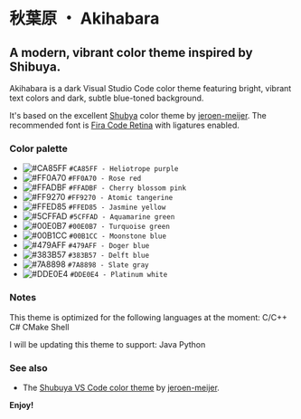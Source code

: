 # 秋葉原 ・ Akihabara

## A modern, vibrant color theme inspired by Shibuya.

Akihabara is a dark Visual Studio Code color theme featuring bright, vibrant text colors and dark, subtle blue-toned background.

It's based on the excellent [Shubya][shibuya] color theme by [jeroen-meijer][jeroen-meijer].
The recommended font is [Fira Code Retina][fira_code] with ligatures enabled.

### Color palette

- ![#CA85FF](https://via.placeholder.com/15/CA85FF/000000?text=+) `#CA85FF - Heliotrope purple`
- ![#FF0A70](https://via.placeholder.com/15/FF0A70/000000?text=+) `#FF0A70 - Rose red`
- ![#FFADBF](https://via.placeholder.com/15/FFADBF/000000?text=+) `#FFADBF - Cherry blossom pink`
- ![#FF9270](https://via.placeholder.com/15/FF9270/000000?text=+) `#FF9270 - Atomic tangerine`
- ![#FFED85](https://via.placeholder.com/15/FFED85/000000?text=+) `#FFED85 - Jasmine yellow`
- ![#5CFFAD](https://via.placeholder.com/15/5CFFAD/000000?text=+) `#5CFFAD - Aquamarine green`
- ![#00E0B7](https://via.placeholder.com/15/00E0B7/000000?text=+) `#00E0B7 - Turquoise green`
- ![#00B1CC](https://via.placeholder.com/15/00B1CC/000000?text=+) `#00B1CC - Moonstone blue`
- ![#479AFF](https://via.placeholder.com/15/479AFF/000000?text=+) `#479AFF - Doger blue`
- ![#383B57](https://via.placeholder.com/15/383B57/000000?text=+) `#383B57 - Delft blue`
- ![#7A8898](https://via.placeholder.com/15/7A8898/000000?text=+) `#7A8898 - Slate gray`
- ![#DDE0E4](https://via.placeholder.com/15/DDE0E4/000000?text=+) `#DDE0E4 - Platinum white`

### Notes

This theme is optimized for the following languages at the moment:
C/C++
C#
CMake
Shell

I will be updating this theme to support:
Java
Python

### See also

- The [Shubuya VS Code color theme][shibuya] by [jeroen-meijer][jeroen-meijer].

**Enjoy!**

[shibuya]: https://marketplace.visualstudio.com/items?itemName=jeroen-meijer.shibuya&ssr=false#overview 'Shibuya VS Code extension page'
[jeroen-meijer]: https://github.com/jeroen-meijer/shibuya 'Shibuya author "jeroen-meijer" GitHub profile page'
[fira_code]: https://github.com/tonsky/FiraCode 'Fira Code GitHub repository page'
